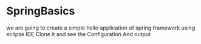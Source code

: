 # SpringBasics

we are going to create a simple hello application of spring framework using eclipse IDE
Clone it and see the Configuration And output
